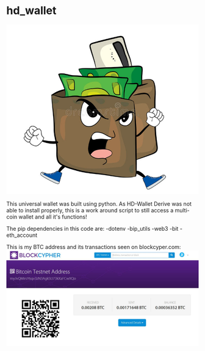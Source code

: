 # hd_wallet

![angry_wallet](angry_wallet.jpg)

This universal wallet was built using python. As HD-Wallet Derive was not able to install properly, this is a work around script to still access a multi-coin wallet and all it's functions!

The pip dependencies in this code are:
	-dotenv
	-bip_utils
	-web3
	-bit
	-eth_account

This is my BTC address and its transactions seen on blockcyper.com:
![transacitons](transaction.jpg)